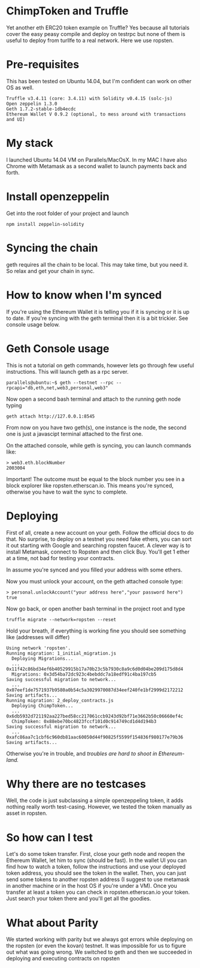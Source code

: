 # ChimpToken and Truffle
Yet another eth ERC20 token example on Truffle? Yes because all tutorials cover the easy peasy compile and deploy on testrpc but none of them is useful to deploy from turllfe to a real network. Here we use ropsten.


# Pre-requisites
This has been tested on Ubuntu 14.04, but I'm confident can work on other OS as well.
```
Truffle v3.4.11 (core: 3.4.11) with Solidity v0.4.15 (solc-js)
Open zeppelin 1.3.0
Geth 1.7.2-stable-1db4ecdc
Ethereum Wallet V 0.9.2 (optional, to mess around with transactions and UI)
```

# My stack
I launched Ubuntu 14.04 VM on Parallels/MacOsX. In my MAC I have also Chrome with Metamask as a second wallet to launch payments back and forth.  


# Install openzeppelin

Get into the root folder of your project and launch

```
npm install zeppelin-solidity
```

# Syncing the chain

geth requires all the chain to be local. This may take time, but you need it. So relax and get your chain in sync.


# How to know when I'm synced

If you're using the Ethereum Wallet it is telling you if it is syncing or it is up to date. If you're syncing with the geth terminal then it is a bit trickier. See console usage below.


# Geth Console usage

This is not a tutorial on geth commands, however lets go through few useful instructions. 
This will launch geth as a rpc server. 
```
parallels@ubuntu:~$ geth --testnet --rpc --rpcapi="db,eth,net,web3,personal,web3"
```


Now open a second bash terminal and attach to the running geth node typing
```
geth attach http://127.0.0.1:8545
```

From now on you have two geth(s), one instance is the node, the second one is just a javascipt terminal attached to the first one.

On the attached console, while geth is syncing, you can launch commands like:

```
> web3.eth.blockNumber
2003004
```
Important! The outcome must be equal to the block number you see in a block explorer like ropsten.etherscan.io.  This means you're synced, otherwise you have to wait the sync to complete.





# Deploying

First of all, create a new account on your geth. Follow the official docs to do that. 
No surprise, to deploy on a testnet you need fake ethers, you can sort it out starting with Google and searching ropsten faucet. A clever way is to install Metamask, connect to Ropsten and then click Buy. You'll get 1 ether at a time, not bad for testing your contracts.

In assume you're synced and you filled your address with some ethers. 

Now you must unlock your account, on the geth attached console type:
```
> personal.unlockAccount("your address here","your password here")
true
```

Now go back, or open another bash terminal in the project root and type
```
truffle migrate --network=ropsten --reset
```


Hold your breath, if everything is working fine you should see something like (addresses will differ)
```
Using network 'ropsten'.
Running migration: 1_initial_migration.js
  Deploying Migrations...
  ... 0x11f42c86bd34ef6b40529915b17a70b23c5b7930c8a9c6d0d04be209d175d8d4
  Migrations: 0x3d54ba72dc923c4bebddc7a18edf91c4ba197cb5
Saving successful migration to network...
  ... 0x07eef1de7571937b9580a0b54c5a3029970087d34eef240fe1bf2999d2172212
Saving artifacts...
Running migration: 2_deploy_contracts.js
  Deploying ChimpToken...
  ... 0x6db5932d721192aa227bed58cc217061ccb9243d92bf71e3662b50c06660ef4c
  ChimpToken: 0x88ebe70bc4823fccf101d0c914749cd1d4d194b3
Saving successful migration to network...
  ... 0xafc86aa7c1cbf6c960db81aac60050d44f90825f5599f154836f980177e79b36
Saving artifacts...

```
Otherwise you're in trouble, and *troubles are hard to shoot in Ethereum-land.*



# Why there are no testcases

Well, the code is just subclassing a simple openzeppeling token, it adds nothing really worth test-casing. However, we tested the token manually as asset in ropsten.

# So how can I test

Let's do some token transfer. First, close your geth node and reopen the Ethereum Wallet, let him to sync (should be fast). In the wallet UI you can find how to watch a token, follow the instructions and use your deployed token address, you should see the token in the wallet. Then, you can just send some tokens to another ropsten address (I suggest to use metamask in another machine or in the host OS if you're under a VM). Once you transfer at least a token you can check in ropsten.etherscan.io your token. Just search your token there and you'll get all the goodies.


# What about Parity

We started working with parity but we always got errors while deploying on the ropsten (or even the kovan) testnet. It was impossible for us to figure out what was going wrong. We switched to geth and then we succeeded in deploying and executing contracts on ropsten


